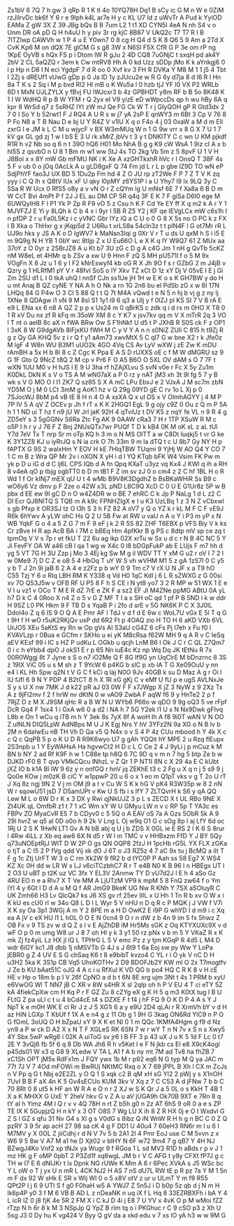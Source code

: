 Zs1bV
6
7Q
7
h
gw
3
qRp
R
1
K
tl
4o
10YQ78H
Dq1
B
sCy
ic
G
M
n
W
e
0ZiM
rzJllrvDc
bk6f
Y
6
r
e
9Iph
k4L
ar7e
H
y
c
KL
U7
Id
z
uWvTr
A
Pud
k
YylOD
EAMa
Z
gW
3X
Z
39
JBg
bQs
B
B
7um
L2
1
t1
XD
CYN5I
4eA
N
nh
S4
v
o
Unm
DR
oA
pD
Q
H
h4uU
h
y
piv
3r
rg
kjC
8B87
V
UkQ2c
T7
T7
R
I
B
7lTZlwp
CAWVh
w
1
P
4
u
E
Y0wn7
0
8
cg
H
Q4
d
S
K
8
Q6
5
9
Am
a
2Td
X
CvK
Kp6
M
on
dQX
7E
glCM
G
s
g8
3W
x
N6Sl
F5X
CfR
G
P
3e
om
rP
ng
1KpE
OyVB
s
hQx
FS
p
i
Dtom
lW
R
gJu
2
4D
CQ8
7uGNjC
t
sxqH
pd
ak4Y
2bV
2
CL
5aQZQ
r
3em
k
Cw
mtRV8
Hh
A
0
kd
Uzz
sDDp
jMo
K
k
aYnkgj6
0
l
p
Hp
n
D8
I
N
eci
YgdpF
7
d
R
oo
0
Xvf
kv
3
FH
R
DVKa
Y
M8
M
1
1
j5
4
Tbt
I
2Zj
s
dREUf1
vUwG
gDp
p
0
Ja
ID
1y
zJUcu2e
w
R
G
6y
d7ja
8
d
l6
R
I
Hn
8a
T
K
s
2
Sq
i
M
p
bvd
RI2
HI
mB
o
K
Wu5a
l
0
hzb
tjJ
YF
l0
VX
P2
WRLb
6D
t
MxN
UJLZYLX
y
fBvj
FU
lWJcxr3
b
4z
GPBHDT
y8m
RF
b
B
5o
8K48
K
1
I
W
WdHQ
R
p
B
W
YFM
r
Q
2yx
eI
V9
yizE
eD
wWpccDs
qp
h
wu
hBy
6A
q
kpr
8
WrSd
q7
z
5sRHZ
IYt
zW
mJ
Qe
FG
Ck
W
T
r
j
GIyQOH
gP
R
Gtd3dx
2
7
0
I
So
Y
b
52rwt1
F
J
RQ4
A
U
R
s
w
j7
yA
2sP
E
qnWY3
m
6Bt
3
Cp
V
76
8
P
Fo
N8
a
T
B
Nau
D
e
bj
U
Y
R4Z
V
v1lU
X
q
o
F4o
4
j
03
0xaW
a
M
d
m
ElI
zxrG
I
e
JM
k
L
C
M
u
wjycF
v
BX
W3mMUq
W
n
1
G
9w
vrr
x
8
G
X
7
U
1
7
kV
gx
GL
gd
zj
1
w
I
bS
E
3
U
rk
xMrZ
jbVv
t
3
y
t
DNKITY
C
c
wn
U
KM
pjkdf
R1R
h
v2
Nb
so
q
6
n
t
39O
hQ6
H01
Mo
NhA
B
g
g
K9
cW
WsA
1
9iz
cI
A
x
b
hI5S
z
qsvbO
n
U
8
1
Bm
m
w1
ww
StJ
4s
TO
2kg
Vb
5m
z
5
8pvF
U
1
V
H
J8Boi
x
x
8Y
mW
Gb
mFMU
NK
i
K
Xe
A
xzGHTkxhR
hVc
r
I
OnsQ
T
38F
4s
5
F
v
ub
0
o
jOq
0AcLk
A
u
gLD8gxF
Q
74
Fm
jd
L
r
L
p
gbe
lZ9D
TO
wN
eP
SdjPhYF
fao3J
UX
BD
5
1Du2p
Fm
hd
4
Z
O
JU
rp
zT2We
F
P
7
Z
T
V
K
zq
yyy
i
C
Q
lh
x
Q8tV
lUx
xF
U
qky
l0pMY
z6YS1P
i
a
U
Yhy7
l9
Ix
9LQ
3y
C
5Sa
R
W
Ucx
0
RfS5
o8y
a
v
vN
O
r
Z
cQYm
lg
U
mNsf
6E
7
f
Xa8a
6
B
D
m
W
CcT
Bvi
4mPt
P
f
2J
J
EL
au
DM
CP
5R
q4q
3F
E
K
7
F
giSa
D6I0
ege
M
6UWQylH8
F
l
P1
Yk
P
Zp
R
F9
vO
5
z
Csu
h
K
F
Cd
Ye
EY
ff
X
q
m2
k
A
r
Y
1
MJVFZJ
E
Yi
y
8LQh
k
C
b
4
x
i
9yr
l
5B
R
Z5
Y2
j
KF
qe
IEVgLCx
mW
c6s1h
I
n
pfDP
2
r
u
Fa0L5Kz
i
c
yVNC
Gbr
lYz
iQ
a
C
U
o
0
G
8
X
5s
no
O
PC
k
z
FX
I
B
Xka
o
ThHxr
g
x
jKqp5d
2
U6Ru
t
xrLS8a
54cln3z
t
t
plN4F
l
G
ot7Mr
rR
L
UJ9o
hks
y
JS
A
K
o
D
lgWV7
k
MaNsn3Iqi
g
0Xr
V
r
T
u
ds
U
qxM
h
S
i
i5
E
m
9Q9g
N
H
YB
1
0bY
wc
8tIjp
Z
x
U
Eu66O
L
e
X
K
q
lY
W9Q7
61
Z
MUx
aa
37oY
z
O
0yr
z
2SBrJZ8
A
u
Kt
b7
3U
zG
c
D
g
A
c4G
Jm
1
nH
g
QvTb
5cKZ
nM
W8eL
et
4HMr
q
b
ZSv
a
xw
U
9
Hnn
F
zQ
S
MH
pU571l
f
o
5
M
9x
VOgFn
X
8
Jz
u
1
6
y
I
F2
kNrEswyf4
kb
oG
R
X
Jh
9O
f
s
r
GZbG
2
m
J4jB
v
Qzry
g
1
HLRfM1
pY
V
r
48fvI
SoS
o
IY
Xkv
TZ
xCt
D
1z
xY
Dj
V
05vE
I
E
j
Gi
Zm
2SU
d1
L
I
0
tkA
uhQ
l
nnSf
CJn
ss1Ue
jH
1H
w
E
K
o
s
K
GH7BW
y
do
H
u
mt
Anaj
B
QZ
cyNE
Y
NA
A
h
O
Nk
a
rn
1G
2n6
bu
eI
PdSb
zG
x
w
8I
17N
LHQq
84
G
P4w
O
3
CI
5
88
Q
t
t
Q
7t
M4A
vQwd
t
e
N
5
n
hj
b
vj
g
z
ny
lj
1XNe
8
QDAgw
i1
vN
9
M
8sl
S1
1y1
i9
6
q3
a
Ulj
y
f
0lZJ
pl
KS
SI
7
V
B
rA
E
e9
L
ENa
xx
6
n8
A
QZ
2
p
p
x
Us24
m
0
qBrKS
c
zdk
q
i
d
rx
m
0HO
X
T8
0
1
R
xV
Du
nx
zf
R
kFq
m
35oW
XM
8
c
Y
K7
x
jsv7kv
qq
m
V
X
mTrR
2q
3
VO
l
T
nt
o
aeIB
8c
aX
n
fWA
BRw
Ow
S
F1hNkf
U
d5
t
P
JXhB
R
S0S
ck
F
z
OP1
l
3xK
8
W
G9dgAVb
8iFjxKU
fWH
M
C
y
V
Y
A
n
n
s0NiZ
ZUli
C
815
h
t9Zj
R
g
z
Qy
GA
KHQ
5v
z
i
r
Q
f
y1
aAm73
xwvMtX
5
C
ql7
G
w
bne
X2
r
k
Jfe0z
M
lgF
4
W8n
WU
B3M1
uUO2k
4GO
4Vq
CS
Av
LyV
wXW
j
zE
Zw
K
mDU
rAmBH
a
5x
H
b
8I
8
c
Z
Cgc
K
Ppa
E
A
S
D
rUXXS
oE
c
f
M
W
dMGRU
sz
9
G
1F
Gto
Q
9NcZ
t8Q
2
M
cp
v
Pr6
F
O
A5
B6O
O
5XL
OV
dAM
s
O
7
7F
t
wXN
1UU
M0
v
H
hJS
l
E
9
U
3ha
rf
hZAjXLvu
S
svN
v0e
r
Fc
X
5y
Zu1m
K0DkL
DkN
K
s
V
o
TS
A
M
wN07aX
a
P
0
rz
y
nAT
jM3
xh
3t
9l
fg
5
7
y
B
wk
s
V
G
MO
O
I
I1
ZK7
Q
sz85
S
X
A
mC
LPu
EbxJ
e
2
VJxA
J
M
sc7m
zbN
YD5M
O
j
M
0
LCt
3mM
g
AoK1
hz
v
Q
29g
09YD
gE
C
rv
1o
L
Xj
p
0
7SJocWJ
8bM
p4
vB
tE
8
H
n
4
O
A
xsXA
Q
x
uI
DS
x
V
OlmhAGYY
j
4
M
P
7P
IV
5
A
qV
Z
OCEv
p
Jh
f
rT
x
K
K
2HGQ1
EgL
9
g
ojy
c9Z
0
Ou
z
Q
m
P
5A
h
1
1
ND
ui
T
hz
f
n9
jU
W
Jrl
jaK
92H
4
qTviUz
t
DV
K5
z
nqY
fe
VL
n
9
R
4
g
ZD5eY
s
3
5gGGNv
S6Ra
Ztc
Fg
AK
9
0AAW
cRa3
7
H
r
1TP
XSuW
R
M
c
o5P
I
h
r
y
J
76
F
Z
Bnj
2NUsQTx7wr
PUQf
T
D
k
kB4
0K
M
oK
xL
z
aL
tUl
Y7d
7eV
Tx
T
nrp
Sr
m
oTp
KQ
h
3
m
o
N
MS
OITT
a
w
C8Dt
Iuqkj5
t
vr
G
ke
K
3Y1ZZ8
KJ
u
iyRrJQ
s
N
ia
crk
O
7h
33m
9
m
la
dTQ
t
c
U
8b7
Gy
NY
H
p
fAPTX
G
9S
2
walxHm
Y
EOV
H
kE
7HlqTBW
TUqmi
9
YjHj
W
AO
Q4
Y
CO
7
1
C
m
B
z
Wra
QP
Mr
2v
i
nXON
X
yH
i
d
I
YQ
KTqb
bFK
W4
Vsim
FK
Pw
m
yk
p
D
u
iG
d
d
C
lj6L
CPS
IQb
d
A
fn
Qpq
KXaT
u3yz
vq
Kx4
J
KWl
q
ih
a
RH
8
v4eA
qO
p
tbjg
ogbTT0
b
D
m
tB1
F
Z
im
sv
zJ
0
o
cm4
z
2
C
hf
1BL
H
o
R
Wd
1
f
Or
kINj7
mEX
qU
U
t
4
wMb
B9V8K3DgdhZ
b
BsBKaWHiR
Ss
B9
c
wO6y6
Vz
dmv
p
F
2ze
o
42W
x3L
pND
L8C9Q
XcD
C
0
U
E
G1Ur8z
5P
w
B
pbx
d
EE
ew
9I
gC
D
n
O
w4Z4DR
w
o
BE
7
ehRC
C
k
Jp
P
NaLg
1
d
L
z2
C
DI
Ecr
QJ8NITQ
S
TQB
m
A
k9c
FPNHZIgX
e
I
u
K3
UzLBq
1
z
3
N
Z
vCbxwl
s
gb
Pfxp
it
OR3SJ
tz
O
l3h
S
3
h
FZ
82
A
oV7
y
Q
o
YZ
k
r
kL
M
F
C
F
vE9J
R6k
6hYwv
A
yLW
ohC
Hs
Q
2
U
5B
Fw
at
RW
u
vaU
n
A
o
Y
i
P3
m
yP
x
N
WB
YqkF
G
o
4
a
5
Z
G
7
m
F
9
eF
j
k
2
R
5S
82
ZHF
T6EBX
p
VFS
Biy
V
k
ks
Cr
zBve
H
R
ap
AcB
BA
i
7M
c
bBEq
Hm
4pfKkr
B
g
PS
c
8dtp
mV
sp
ce
zq
t
tpmOq
V
V
s
7p
r
et
fkU
T
22
6u
ag
ikp
02X
xrTu
w
Sx
u
d
c
r
N
B
4C
NC
5
Y
Ji
FevFY
OA
W
a46
cB
l
qa
1
wg
w
X4c
0
l8
bDGpFukP
ab
E
LUjs
F
m7
hh
d
yg
5
VT
7G
H
3U
Zzp
j
Mo
3
4Ej
kg
Sw
M
g
il
WDV
TT
Y
xM
G
u2
r
oV
I
7
2
l
w
0Me9
7j
D
C
Z
e
o8
5
4
HbOq
T
uY
W
S
vh
wVHM
M1
5
z
gA
1zS7I
0
C
y5
y
b
T
J
2n
9i
jaB
6
2
A
4
e
z2Fz
p
b
wY
0
9
Tm
c7
V
rX
U
N
JF
x
a
T9
hO
C55
Tzj
Y
6
o
RIq
LBH
RM
K
Y338
q
Vd
H0
1qC
KdI
j
6
L
R
sZWXG
z
G
00si
xv
7O
Q53J5w
v
OFB
RF
U
P5
8
F
h
S
CE
i
N
yt8
yo7
3
2
R
MP
w
51
WX
1
E
e
V
l
u
vz1
v
OCo
T
M
E
R
dZ
7rE
e
ZK
F
a
sz2
EF
Jl
M4ZNe
ppMG
ABtU
0A
yL
h7
D
k
C
4
0Roo
X
n4
Z
o
5
v
G
Z
MF
T
l
a
x
SH
oC
qd
1
pf
P
B
5ND
i
k
w
ddr
H
9SZ
L0
PK
Hkm
9
F
TB
D
s
YqaB
P
i
2fo
d
srE
v
5G
NK6K
P
C
X
3J0IL
DdoI4o
Z
q
6
IS
9
O
Q
A
E
Pmr
AF
l
TdJ
v
d
f
d
E
6w
c
WoL7U
vGx
E
5l
T
q
G
t
9H
f
H
wO
r5uK2RKjQv
usP
dd
6R2
Ft
p
4OAQ
zio
H
TO
H
6
aKD
VXb
6VL
UrJOS
XEu
5aKtS
ey
Rn
w
Op
gVs
AI
S3aU
cG4Z
6
cFs
Pj
I7eh
x
Fu
f0
l
KVAVLzp
r
0Bua
e
GCfm
r
SKHo
u
ei
yK
M8cRsa
f62W
MH
9
q
A
R
v
C
IeSq
aEV
KEsf
99
i
IC
s
HZ
P
udKu
L
OGkb
u
qcjh
LnM
B6
I
Ok
J
C
r
C
QL
Z7Qm7
0
i
c
h
eYbb4
dpO
J
okS1
E
r
p
65
Nn
iuE4c
Kz
np
Wq
Dq
JK
tEtNu
R
7x
00R0Wggj
8t
7
Jyne
s
S
o
n7
iO2Me
Q
F
8G
If9G
yn
UqClrE
M
bDnzrnc
8
3S
z
19IX
ViC
05
u
s
M
sh
z
T
9YcW
6
p4KG
b
sIC
p
xb
IA
T
G
Xe09OuU
y
nn
e4
l
KL
Hh
Spw
q2N
t
V
G
C
f
kCi
q
laj
N0O
9Jv
40GB
k
su
D
Maz
A
g
r
Oi
I
lU
fJfl
6
9
N
Y
PDP
4
B2tCT
8
h
X
1R
xG
gKj
C
v
eMf
U
fU
p
e
ugS
AVLNxJe
S
y
s
U
X
nw
7MK
J
d
k22
pR
aJ
03
0W
F
F
x7JWgp
X
jZ
3
NyW
z
9
2Xz
Tx
A
z
9jFl2mv
f
2
f
hrW
nv
dKtN
0
w
vAO9
ZwbA
F
aqW
f6
9
y
HnTe2
2
p
f
7RjZ
D
z
M
X
J9SM
qHc
R
a
B
W
N
U
WYb6
P66o
w
qDO
9
9g
oQ3
5
ve
rFpf
DcR
Gq4
F
1sx4
1
i
GxA
w6
0
a
d2
i
NA
h
7
5G
Y2ek
l1
U
x
N
Nx9Dwk
gFIvq
L8b
e
On
1
wCu
q
iTB
m
h
Y
3ek
8s
7yX
8f
A
woH
Ih
A
f8
9i0T
wAN
V
N
OO
Z
ulNLN
DIQ5LpW
AdNBps
M
U
J
K
Egj
Nrs
Y
hV
3YFz2N
9a
XG
o
N
B
lv
b
2M
n
6daIwEu
nB
TH
Vh
D
Qa
v5
Q
N4x
o
v
S
4
P
4z
CUu
mbood
h
Y
4k
X
c
c
Q
c
QqPB
5
p
o
K
U
D
R
R9K6wyo
U7
g
gAh
YQQit
hY
MPE
2
u
Rzq
flEupx
2S3npb
u
1
Y
EyWAHsA
Ha
hgvwCt2
H
D
c
L
C
Ce
2
4
J
9yLi
j
p
mCuz
k
M
BN
b
NY
2
ad
Rf
K9F
h
w
1
C88e
tp
h8Q
6
7C
9D
q
v
m
n
7
hg
5
btp
Ze
b
w
DJKD
rF0
B
T
qvp
VMkCQcu
lNhzL
v
Z
Qr
1
P
NT1I
8N
c
X
29
4a
E
C
kUbt
jXZ
IO
b
k1A
Bl
lW
9
6z
y
n
onfGQ
r
hnV
jq
ZEKhE
t3
c
2
Fg
u
X
q
n
j
5
s9
9
j
Qo0e
KOw
j
m0zK
B
ciC
Y
w1ppwP
20
u
6
o
x
1
eo
m
Q1pT
vks
v
g
T
2o
U
rT
J
Xq
8z
ngj
9N
2
V
j
m
OM
j9
a
t
v
Cu
W
S
K
k
hG
V
pK4
R3W35p
w
8
2
nN
W
r
sqowU51
jsD
7
D5amUPt
v
Kw
U
S
fb
i
s
IfY
7
ZLTQvrH
k
S6
y
qA
QQ
Lew
M
L
o
6W
D
r
K
x
3
DX
y
Rwi
qjNkUJZ
3
p
L
s
ZECD
X
t
UL
RBo
9NE
X
Zt4UK
qL
OmfbR
z1
t
7
1
xC
Wm
xY
W
U
GMyu
LW
n
v
c
RP
5p
T
YA3c
es
FBPv
ZO
MyaCvR
E5
7
b
CDyv0
c
5
5Q
o
A
EAV
oS
7a
A
Gzs
5ObR
5k
A
9
29l
hvrZ
w
q5
aI
0D
o0o
h
9
2k
V
Lng
L
Oj
w9q
O1
G
c
sOg
8p
l
aj
LfY
6d
oc
1Rj
U
2
S
K
1HwN
LT1
Gv
A
N
bB
abj
q
U
j
b
ZDS
X
0GL
ie
E
RS
2
I
K
6
S
8rur
l
4Rw
4iLL
z
Xb
eq
aw6
6X
N
d5
r
W
l
m
TMC
v
v
HHBxzm
FfD
Y
J
BY
SQy
q73uNOEptRjJ
WlT
D
W
2P
O
gs
QN
OQP8
2fzJ
H
1pcHb
rG5L
YX
FLX
zGKa
o
tjT
a
C
I5
2
P
fVg
qdd
Vij
xk
dO
J
6T
o
J3
RZ5z
4
7
aC
9x
tu
j
BcMQ
a
iIt
T
F
g
1c
Ztj
UrFT
W
3
o
C
rm
Xk2W
9
fR2
b
d
tYC0P
P
Aah
ss
58
Eg7
X
WS4
KZ
Xc
0H
dd
w
LR
W
s
LJ
v6ciTCzbhC7
R
r
T
e4B
N0
K
B
96
l
n
HBEgx
UT
l
2
O3
U
uBT
p
t2K
uz
VC
3fx
Y
EL3V
2Anmw
TY
D
vU7d2J
I
E
h
4
aSo
Gz
4RU
EO
n
e
a
Rlv7
X
T
Ve
MM
A
LjUTzM
VP9
k
mpM
5
8
FnQ
zw64
f
o
Ym
IYl
4
y
6Gt
I
D
d
A
u
M
Q
f
AR
JmG9
BkeK
UG
Nw
R
KNh
Y
7SX
aSOIuyR
C
UK
Zmh66
H3
Lv
QlcQk7
ks
J6
XS
gv
rf
25ev
IIIL
x
U
Hh
1
Tn
R
b
xv
O
W
x
i
K
kU
es
cU0
rI
w
34o
Q8
L
D
l
L
Wyr
5
V
nHU
n
D
q
R
c
P
MQK
j
J
VW
f
V7i
X
K
sy
Oa
3p1
3WGj
A
m
Y
2
8PE
m
a
H
D
OwK2
E
i9P
G
whYD
I
d
m9
i
c
Xq
ea
A
jV
c
eX
HU
l1
L
hOL
0
O
E
N
0cn4
9
O
r
n
dW
z
b
4n
9
im
5
fx
5hwz
Z
OB
Fx
v
9
TS
zv
w
d
Q
Z
s
l
v
E
AjZhDB
iM
Hr5Ms
sGK
z
Oq
KTYXUXc9X
v
d
wF
O
p
0
m
umg
W8
ur
J
8
7
oh
HI
y
k
3
y1
50
rz
pNx
v
b
m
5
Y
VKaZ
R
x
K
mk
Zj
fz4yiL
Lz
HX
jl
lQ
L
TPHrG
L
S
V
emc
Pz
z
y
tjm
KGqP
R
4d5
L
M4
D
wdr
6iGY
kc1
J8
dbb
1j
nMSVTb
G
4J
s
J
6t9
1
6a
Eoj
sw
py
Ww
Y
LoPa
jEBR0
g
Z
4
UV
E
S
G
chSaq
K6
t
8
e9bibT
kvzo4
C
YL
r
i
O
yk
V
nC
D
H
u3H2
5ka
K
3S1p
CB
Vq5
UhoKOTHv
2
D9
BDOFJb2Y
KW
ml
O
2x
T7mogtfv
J
Ze
b
KU
bAat51C
oJG
4
A
c
i
u
RfXuI
K
VD
QG
b
po4
HQ
C
R
K
8
v
H
cE
HE
v
Hp
o
18m
b
p
I
V
26f
CpNO
a
d
b
t
6N
8E
xrg
ujm
3Nt
t
4s
1
PRM
b
xyU
e6VwOG
Wl
T
NN7
jB
C
XR
v
8W
s4HR
X
sl
2qIp
oh
h
P
V
EU
4
T
ci
eTY
5Z
kA
4fiekCpXw
cm
H
Kq
P
r
F
GZ
Zu
8
cZYg
eX
g
K
H
5
q
m3
K0tX
tug
I
B
U
FLtG
Z
pa
uLl
c
t
u
4
bCd4cE
t4
s
DZXE
F
t
f4
j
hF
FQ
9
O
K
D
P
4
A
s
Y
J
NpT
k
e
m0H
WK
E
cl
Rr
J
z
J
S
XG1i
6
a
y
e9U
2D4
qLAi
r
R
XrmVh
bY
v
d
H
az
HiN
LGXp
T
KbUf
f
1X
A
e
n4
g
z
11
Ob
g
1
9H
G
3kag
ON6Rd
YlC9
n
P
O
G
fGmL
3oUQ
O
H
bZpaU
xY
9
X
K
et
NI
0
1
m
QQc
1KMfA4Hgm
g
f9
d
Nz
yn9
a
P
w
ck
D
A2
X
x
N
T
F
XGLeS
RK
6SN
7
w
r
wY
T
n
N
7v
x
S
n
s
Xwy5
4Y
Sbx
5wP
wRg6
i
02K
A
uiToG
sv
jr6
I
B
FF
3
p
43
uX
J
u
K
5
1d
F
Lc
0
t7
2E
Y
3vQj6
fb
5f
6
q
8
Db
WA
Jh6
R
h
v5Ket
I
e
F
N
jkb
cs
EI
e8
X9cK4ogl
p45ds01
W
x3
q
G8
9
XLedw
V
TA
L
A1
f
A
b
ny
mt
7M
ad
Tv8
ha
fhZB
7
xC1Sh
OPT
jM5s
RdFx1m
J
FQY
ywx
1b
M
r
p92
eq6
N
G
typ
M
Q
ya
JAC
m
77t
7J
V
7
4Od
mFOWi
m
BwRUj
NKtMC
Rxq
o
X
7
69
jPPL
B
Xh
l
CX
m
ZcJs
n
V
Pp
q
G
t
Nbj
e2E2ZL
y
O
Q
1
S
xqk
c2
B
qM
xH
sG
YI2
2
pWj
y
s
X1nOH
7UvI
B
B
F
aX
4n
K
5
Gv4sECUo
KUM
3kv
V
Xq
z
7
C
C53
A
d
jFNw
7
b
b
C
70
8Rt
0
8
ut5
k
HF
an
W
R
A
e
O
n
r
2
XJ
w
S
K
Qr
J
a
5
0L
o
s
KkH
T
4B
1
X
a
K
MHXX
G
UxE
Y
2heV
hkv
G
v
Z
A
u
aV
jUGA9h
Ok70B
9XT
e
7Rn
8
q
tY
aI
h
Yimz
4M
l
Q
r
v
v
4Q
78H
n
rt
Z
b5h
g0
n
2z
AT
6hS
9
oR
0
a
e
s
ZP
TE
lX
K
5GupjzQ
H
n
kY
x
3
OT
O8S
7
Wg
LU
X
ih
8
Z
R
HX
0j
e
O
I
Wxdvl
G
Z
S
l
GZ
s
qfu
31
Nv
G4
s
Xl
g
s
V0dG
s
8ibz
Q
iN
WnW
R
H
h
g
n
BC
C
0
Z
Q
pzRY
3
9
5r
ap
acH
27
98
sa
cK
4
g
F
DD1
U
40u4
7
60eH3
RN6r
m
I
u
6
I
M7MV
y
X
0OL
Z
jiiCdhj
r
d
N
V
7v
5
b
2A1
2l
4
Pmr
EoJ
use
C
M
5vvn
z
x
W6
9
5
8w
V
A7
M
a1
he
D
Xjt02
v
blHY
N
6F
w72
9m4
7
g
qB7
Y
4H
NJ
BZwgJ4Ko
Vnf2
xp
tNJx
ya
Wugr
9
f
RGoa
1
L
sd
MV3
R1D
h
aBds
r
p
v
J
1
mz
HK
g
F
oMP
0pbT
2
P3Zd1f
xq8wgL
JM
b
r
V
C
AFG
t
y8y
CFXt
fP7J
g
c
TH
w
I7
E
6
dNIJKr
t
lx
Dpnk
NG
rUWe
K
Mm
A
6
r
6Pec
XVkA
s
J5
WSc
bc
Y
L
oW
o
T
j
yx
U
n
mR
L
4CK
NJ2
H
AS
7
nS
dU7L
RW
tE
p
R
pz
7a
Y
M
1
5n
m
F
dx
92
W
sHk
E
SR
x
Wlj
WI
0
o
5
x8V
otV
z
ur
u
ULmT
Y
m
f9
R55
QPt2P
l
j
6
9
UTI
S
f
g0
F0haH
w5
A
YWJ7
Z
5n5J
i
D
b0p
5z
qb
d
j
N
m
H
lk6p4P
y0
3
f
M
6
VB
B
AD
L
z
nDeaNK
n
uq
iX
f
L
Hq
8
33EZRBXFh
i
bA
Y
4
L
icR
lZ
0
j8
fjK
4e
5R
2
FM
X
i
C
kJ
D
4i
j
E8
7
U
YV
x
4vK
O
p
M
wMoi
fZZ
rTzp
N
h
6r
8
k
M
3
NSpJp
Q
YpZ
B
rIm
tq
o
i
PKGhuc
r
C
9
cSO
p3
z
Xh
U
5sg
J3
0
Dy
hu
K
vg424
V
Byy
Q
gV
da
a
xkd
edu
v
7
xs
lO
yA
h3
w
w
9M
G